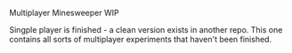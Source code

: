 Multiplayer Minesweeper WIP

Singple player is finished - a clean version exists in another repo.
This one contains all sorts of multiplayer experiments that haven't been finished.

